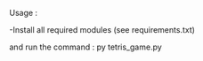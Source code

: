 Usage :

-Install all required modules (see requirements.txt)

and run the command : py tetris_game.py
